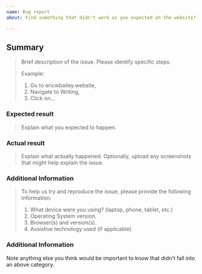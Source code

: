 ```yaml
---
name: Bug report
about: Find something that didn't work as you expected on the website? Let me know!

---
```


## Summary

> Brief description of the issue. Please identify specific steps.
>
> Example:
> 1. Go to ericwbailey.website,
> 2. Navigate to Writing,
> 3. Click on…

### Expected result

> Explain what you expected to happen.

### Actual result

> Explain what actually happened.
> Optionally, upload any screenshots that might help explain the issue.

### Additional Information

> To help us try and reproduce the issue, please provide the following information:
> 1. What device were you using? (laptop, phone, tablet, etc.)
> 2. Operating System version.
> 3. Browser(s) and version(s).
> 4. Assistive technology used (if applicable)

### Additional Information

Note anything else you think would be important to know that didn't fall into an above category.
